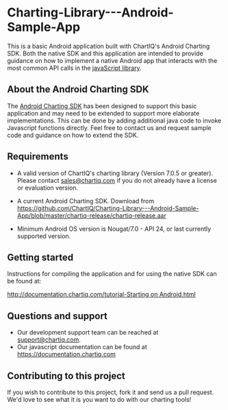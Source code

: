 # Charting-Library---Android-Sample-App

This is a basic Android application built with ChartIQ's Android Charting SDK. 
Both the native SDK and this application are intended to provide guidance on how to implement a native Android app that interacts with the most common API calls in the [javaScript library](https://documentation.chartiq.com).


## About the Android Charting SDK

The [Android Charting SDK](https://github.com/ChartIQ/Charting-Library---Android-SDK) has been designed to support this basic application and may need to be extended to support more elaborate implementations.
This can be done by adding additional java code to invoke Javascript functions directly. 
Feel free to contact us and request sample code and guidance on how to extend the SDK.

## Requirements

* A valid version of ChartIQ's charting library (Version 7.0.5 or greater). Please contact sales@chartiq.com if you do not already have a license or evaluation version.

* A current Android Charting SDK. Download from https://github.com/ChartIQ/Charting-Library---Android-Sample-App/blob/master/chartiq-release/chartiq-release.aar

* Minimum Android OS version is Nougat/7.0 - API 24, or last currently supported version.

## Getting started

Instructions for compiling the application and for using the native SDK can be found at:

[http://documentation.chartiq.com/tutorial-Starting on Android.html](http://documentation.chartiq.com/tutorial-Starting%20on%20Android.html)

## Questions and support

- Our development support team can be reached at [support@chartiq.com](mailto:support@chartiq.com).
- Our javascript documentation can be found at https://documentation.chartiq.com


## Contributing to this project

If you wish to contribute to this project, fork it and send us a pull request.
We'd love to see what it is you want to do with our charting tools!
